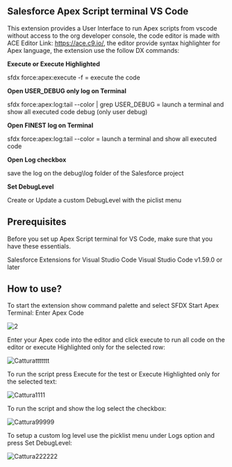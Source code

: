 ## Salesforce Apex Script terminal VS Code



This extension provides a User Interface to run Apex scripts from vscode without access to the org developer console, the code editor is made with ACE Editor Link: https://ace.c9.io/, the editor provide syntax highlighter for Apex language, the extension use the follow DX commands:

**Execute or Execute Highlighted**

sfdx force:apex:execute -f = execute the code

**Open USER_DEBUG only log on Terminal**

sfdx force:apex:log:tail --color | grep USER_DEBUG = launch a terminal and show all executed code debug (only user debug)

**Open FINEST log on Terminal**

sfdx force:apex:log:tail --color = launch a terminal and show all executed code

**Open Log checkbox**

save the log on the debug\log folder of the Salesforce project

**Set DebugLevel**

Create or Update a custom DebugLevel with the piclist menu



## Prerequisites


Before you set up Apex Script terminal for VS Code, make sure that you have these essentials.

Salesforce Extensions for Visual Studio Code
Visual Studio Code v1.59.0 or later

## How to use?

To start the extension show command palette and select SFDX Start Apex Terminal: Enter Apex Code

![2](https://user-images.githubusercontent.com/15142774/131256727-a4be8b97-40b3-485a-b949-6fac81ade93e.PNG)

Enter your Apex code into the editor and click execute to run all code on the editor or execute Highlighted only for the selected row:

![Catturattttttt](https://user-images.githubusercontent.com/15142774/131915538-904f1784-cd54-458e-9d8b-eb822db923d9.PNG)

To run the script press Execute for the test or Execute Highlighted only for the selected text:

![Cattura1111](https://user-images.githubusercontent.com/15142774/131915852-d14857ce-f4c8-4106-92c6-f2384b50ae2e.PNG)


To run the script and show the log select the checkbox:

![Cattura99999](https://user-images.githubusercontent.com/15142774/131916083-e0cd45f5-7ad3-4213-bf28-5973b6df0aa6.PNG)


To setup a custom log level use the picklist menu under Logs option and press Set DebugLevel:

![Cattura222222](https://user-images.githubusercontent.com/15142774/131916049-56b809b9-9fb0-4a79-b432-51003c020a68.PNG)
